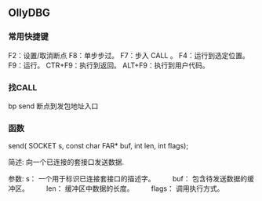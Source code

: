 ## OllyDBG


### 常用快捷键

F2：设置/取消断点
F8：单步步过。
F7：步入 CALL 。
F4：运行到选定位置。
F9：运行。
CTR+F9：执行到返回。
ALT+F9：执行到用户代码。

### 找CALL

bp send 断点到发包地址入口


### 函数

send( SOCKET s, const char FAR* buf, int len, int flags);

简述:  向一个已连接的套接口发送数据.

参数:  s：     一个用于标识已连接套接口的描述字。
　　   buf：   包含待发送数据的缓冲区。
　　   len：   缓冲区中数据的长度。
　　   flags： 调用执行方式。